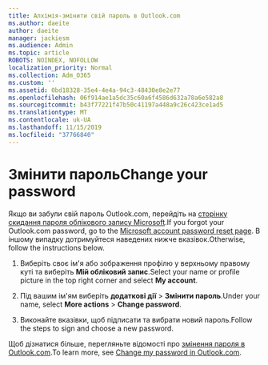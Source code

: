 ```yaml
---
title: Алхімія-змінити свій пароль в Outlook.com
ms.author: daeite
author: daeite
manager: jackiesm
ms.audience: Admin
ms.topic: article
ROBOTS: NOINDEX, NOFOLLOW
localization_priority: Normal
ms.collection: Adm_O365
ms.custom: ''
ms.assetid: 0bd18328-35e4-4e4a-94c3-48430e8e2e77
ms.openlocfilehash: 06f914ae1a5dc35c60a6f4586d632a78a6e582a8
ms.sourcegitcommit: b43f77221f47b50c41197a448a9c26c423ce1ad5
ms.translationtype: MT
ms.contentlocale: uk-UA
ms.lasthandoff: 11/15/2019
ms.locfileid: "37766840"
---
```

# <a name="change-your-password"></a><span data-ttu-id="bc3f0-102">Змінити пароль</span><span class="sxs-lookup"><span data-stu-id="bc3f0-102">Change your password</span></span>

<span data-ttu-id="bc3f0-103">Якщо ви забули свій пароль Outlook.com, перейдіть на [сторінку скидання пароля облікового запису Microsoft](https://go.microsoft.com/fwlink/p/?linkid=841909).</span><span class="sxs-lookup"><span data-stu-id="bc3f0-103">If you forgot your Outlook.com password, go to the [Microsoft account password reset page](https://go.microsoft.com/fwlink/p/?linkid=841909).</span></span> <span data-ttu-id="bc3f0-104">В іншому випадку дотримуйтеся наведених нижче вказівок.</span><span class="sxs-lookup"><span data-stu-id="bc3f0-104">Otherwise, follow the instructions below.</span></span>
  
1. <span data-ttu-id="bc3f0-105">Виберіть своє ім'я або зображення профілю у верхньому правому куті та виберіть **Мій обліковий запис**.</span><span class="sxs-lookup"><span data-stu-id="bc3f0-105">Select your name or profile picture in the top right corner and select **My account**.</span></span> 
    
2. <span data-ttu-id="bc3f0-106">Під вашим ім'ям виберіть **додаткові дії** > **Змінити пароль**.</span><span class="sxs-lookup"><span data-stu-id="bc3f0-106">Under your name, select **More actions** > **Change password**.</span></span> 
    
3. <span data-ttu-id="bc3f0-107">Виконайте вказівки, щоб підписати та вибрати новий пароль.</span><span class="sxs-lookup"><span data-stu-id="bc3f0-107">Follow the steps to sign and choose a new password.</span></span> 
    
<span data-ttu-id="bc3f0-108">Щоб дізнатися більше, перегляньте відомості про [змінення пароля в Outlook.com](https://support.office.com/article/2138d690-811c-4545-b2f3-e4dbe80c9735.aspx).</span><span class="sxs-lookup"><span data-stu-id="bc3f0-108">To learn more, see [Change my password in Outlook.com](https://support.office.com/article/2138d690-811c-4545-b2f3-e4dbe80c9735.aspx).</span></span>
  

